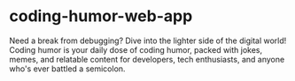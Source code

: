 # coding-humor-web-app

Need a break from debugging? Dive into the lighter side of the digital world! Coding humor is your daily dose of coding humor, packed with jokes, memes, and relatable content for developers, tech enthusiasts, and anyone who's ever battled a semicolon.
